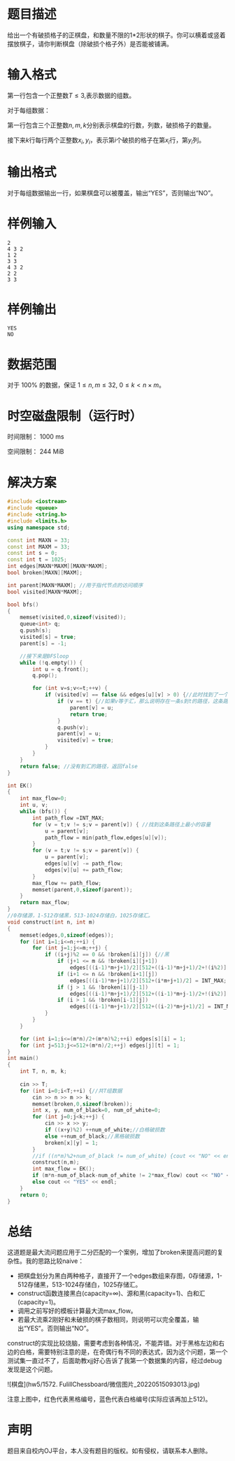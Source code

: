 # 题目描述
给出一个有破损格子的正棋盘，和数量不限的1*2形状的棋子。你可以横着或竖着摆放棋子，请你判断棋盘（除破损个格子外）是否能被铺满。

# 输入格式
第一行包含一个正整数$T\le 3$,表示数据的组数。

对于每组数据：

第一行包含三个正整数$n,m,k$分别表示棋盘的行数，列数，破损格子的数量。

接下来$k$行每行两个正整数$x_i,y_i$，表示第$i$个破损的格子在第$x_i$行，第$y_i$列。

# 输出格式
对于每组数据输出一行，如果棋盘可以被覆盖，输出“YES”，否则输出“NO”。

# 样例输入
```
2
4 3 2
1 2
3 3
4 3 2
2 2
3 3
```
# 样例输出
```
YES
NO
```
# 数据范围
对于 100% 的数据，保证 $1\le n,m≤32$, $0\le k < n\times m$。

# 时空磁盘限制（运行时）
时间限制： 1000 ms

空间限制： 244 MiB
# 解决方案
```cpp
#include <iostream>
#include <queue>
#include <string.h>
#include <limits.h>
using namespace std;

const int MAXN = 33;
const int MAXM = 33;
const int s = 0;
const int t = 1025;
int edges[MAXN*MAXM][MAXN*MAXM];
bool broken[MAXN][MAXM];

int parent[MAXN*MAXM]; //用于指代节点的访问顺序
bool visited[MAXN*MAXM];

bool bfs()
{
    memset(visited,0,sizeof(visited));
    queue<int> q;
    q.push(s);
    visited[s] = true;
    parent[s] = -1;

    //接下来是BFSloop
    while (!q.empty()) {
        int u = q.front();
        q.pop();

        for (int v=s;v<=t;++v) {
            if (visited[v] == false && edges[u][v] > 0) {//此时找到了一个可以更新距离信息的节点
                if (v == t) {//如果v等于汇，那么说明存在一条s到t的路径，这条路径被parent数组记录下来了。只需返回即可。
                    parent[v] = u;
                    return true;
                }
                q.push(v);
                parent[v] = u;
                visited[v] = true;
            }
        }
    }
    return false; //没有到汇的路径，返回false
}

int EK()
{
    int max_flow=0;
    int u, v;
    while (bfs()) {
        int path_flow =INT_MAX;
        for (v = t;v != s;v = parent[v]) { //找到这条路径上最小的容量
            u = parent[v];
            path_flow = min(path_flow,edges[u][v]);
        }
        for (v = t;v != s;v = parent[v]) {
            u = parent[v];
            edges[u][v] -= path_flow;
            edges[v][u] += path_flow;
        }
        max_flow += path_flow;
        memset(parent,0,sizeof(parent));
    }
    return max_flow;
}
//0存储源，1-512存储黑，513-1024存储白，1025存储汇。
void construct(int n, int m)
{
    memset(edges,0,sizeof(edges));
    for (int i=1;i<=n;++i) {
        for (int j=1;j<=m;++j) {
            if ((i+j)%2 == 0 && !broken[i][j]) {//黑
                if (j+1 <= m && !broken[i][j+1])
                    edges[((i-1)*m+j+1)/2][512+((i-1)*m+j+1)/2+!(i%2)] = INT_MAX; //黑与右边的白，注意此处!(i%2)很重要！！！
                if (i+1 <= n && !broken[i+1][j])
                    edges[((i-1)*m+j+1)/2][512+(i*m+j+1)/2] = INT_MAX; //黑与下边的白
                if (j > 1 && !broken[i][j-1]) 
                    edges[((i-1)*m+j+1)/2][512+((i-1)*m+j-1)/2+!(i%2)] = INT_MAX;//黑与左边的白，注意此处!(i%2)很重要！！！
                if (i > 1 && !broken[i-1][j]) 
                    edges[((i-1)*m+j+1)/2][512+((i-2)*m+j+1)/2] = INT_MAX;//黑与上边的白
            }
        }
    }

    for (int i=1;i<=(m*n)/2+(m*n)%2;++i) edges[s][i] = 1;
    for (int j=513;j<=512+(m*n)/2;++j) edges[j][t] = 1;
}
int main()
{
    int T, n, m, k;
    
    cin >> T;
    for (int i=0;i<T;++i) {//共T组数据
        cin >> n >> m >> k;
        memset(broken,0,sizeof(broken));
        int x, y, num_of_black=0, num_of_white=0;
        for (int j=0;j<k;++j) {
            cin >> x >> y;
            if ((x+y)%2) ++num_of_white;//白格破损数
            else ++num_of_black;//黑格破损数
            broken[x][y] = 1;
        }
        //if ((n*m)%2+num_of_black != num_of_white) {cout << "NO" << endl;continue;}//这句话删掉之后，多对了一个
        construct(n,m);
        int max_flow = EK();
        if (m*n-num_of_black-num_of_white != 2*max_flow) cout << "NO" << endl;
        else cout << "YES" << endl;
    }
    return 0;
}
```
# 总结
这道题是最大流问题应用于二分匹配的一个案例，增加了broken来提高问题的复杂性。我的思路比较naive：
* 把棋盘划分为黑白两种格子，直接开了一个edges数组来存图，0存储源，1-512存储黑，513-1024存储白，1025存储汇。
* construct函数连接黑白(capacity=$\infty$)、源和黑(capacity=1)、白和汇(capacity=1)。
* 调用之前写好的模板计算最大流max_flow。
* 若最大流乘2刚好和未破损的棋子数相同，则说明可以完全覆盖，输出“YES”。否则输出“NO”。

construct的实现比较烧脑，需要考虑到各种情况，不能弄错。对于黑格左边和右边的白格，需要特别注意的是，在奇偶行有不同的表达式，因为这个问题，第一个测试集一直过不了，后面助教xjj好心告诉了我第一个数据集的内容，经过debug发现是这个问题。

![棋盘](hw5/1572. FulillChessboard/微信图片_20220515093013.jpg)


注意上图中，红色代表黑格编号，蓝色代表白格编号(实际应该再加上512)。
# 声明
题目来自校内OJ平台，本人没有题目的版权。如有侵权，请联系本人删除。

